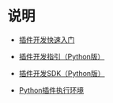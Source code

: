 # 说明

- [插件开发快速入门](http://iwiki.oa.com/pages/viewpage.action?pageId=15008942)

- [插件开发指引（Python版）](http://iwiki.oa.com/pages/viewpage.action?pageId=15009033)

- [插件开发SDK（Python版）](http://iwiki.oa.com/pages/viewpage.action?pageId=15009427)

- [Python插件执行环境](http://iwiki.oa.com/pages/viewpage.action?pageId=15009234)